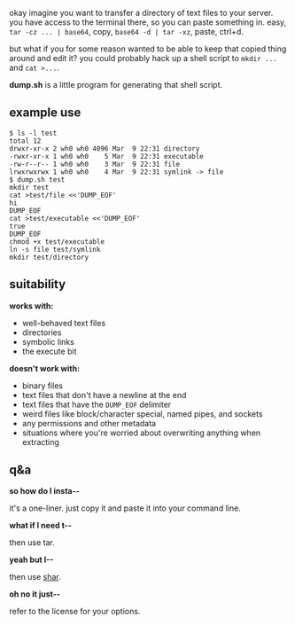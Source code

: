 okay imagine you want to transfer a directory of text files to your server.
you have access to the terminal there, so you can paste something in.
easy, `tar -cz ... | base64`, copy, `base64 -d | tar -xz`, paste, ctrl+d.

but what if you for some reason wanted to be able to keep that copied thing around and edit it?
you could probably hack up a shell script to `mkdir ...` and `cat >...`.

**dump.sh** is a little program for generating that shell script.

## example use

```console
$ ls -l test
total 12
drwxr-xr-x 2 wh0 wh0 4096 Mar  9 22:31 directory
-rwxr-xr-x 1 wh0 wh0    5 Mar  9 22:31 executable
-rw-r--r-- 1 wh0 wh0    3 Mar  9 22:31 file
lrwxrwxrwx 1 wh0 wh0    4 Mar  9 22:31 symlink -> file
$ dump.sh test
mkdir test
cat >test/file <<'DUMP_EOF'
hi
DUMP_EOF
cat >test/executable <<'DUMP_EOF'
true
DUMP_EOF
chmod +x test/executable
ln -s file test/symlink
mkdir test/directory
```

## suitability

**works with:**

- well-behaved text files
- directories
- symbolic links
- the execute bit

**doesn't work with:**

- binary files
- text files that don't have a newline at the end
- text files that have the `DUMP_EOF` delimiter
- weird files like block/character special, named pipes, and sockets
- any permissions and other metadata
- situations where you're worried about overwriting anything when extracting

## q&a

**so how do I insta--**

it's a one-liner.
just copy it and paste it into your command line.

**what if I need t--**

then use tar.

**yeah but I--**

then use [shar](https://www.gnu.org/software/sharutils/).

**oh no it just--**

refer to the license for your options.

